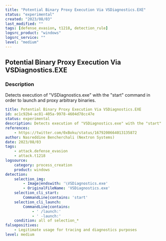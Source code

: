 ```yaml
---
title: "Potential Binary Proxy Execution Via VSDiagnostics.EXE"
status: "experimental"
created: "2023/08/03"
last_modified: ""
tags: [defense_evasion, t1218, detection_rule]
logsrc_product: "windows"
logsrc_service: ""
level: "medium"
---
```


## Potential Binary Proxy Execution Via VSDiagnostics.EXE

### Description

Detects execution of "VSDiagnostics.exe" with the "start" command in order to launch and proxy arbitrary binaries.

```yml
title: Potential Binary Proxy Execution Via VSDiagnostics.EXE
id: ac1c92b4-ac81-405a-9978-4604d78cc47e
status: experimental
description: Detects execution of "VSDiagnostics.exe" with the "start" command in order to launch and proxy arbitrary binaries.
references:
    - https://twitter.com/0xBoku/status/1679200664013135872
author: Nasreddine Bencherchali (Nextron Systems)
date: 2023/08/03
tags:
    - attack.defense_evasion
    - attack.t1218
logsource:
    category: process_creation
    product: windows
detection:
    selection_img:
        - Image|endswith: '\VSDiagnostics.exe'
        - OriginalFileName: 'VSDiagnostics.exe'
    selection_cli_start:
        CommandLine|contains: 'start'
    selection_cli_launch:
        CommandLine|contains:
            - ' /launch:'
            - ' -launch:'
    condition: all of selection_*
falsepositives:
    - Legitimate usage for tracing and diagnostics purposes
level: medium

```
